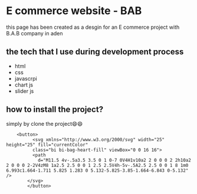 <h1> E commerce website - BAB</h1>
<p>this page has been created as a desgin for an  E commerce project with B.A.B company in aden</p>

<h2>the tech that I use during development process</h2>
<nav>
  <ul>
    <li>html</li>
    <li>css</li>
    <li>javascrpi</li>
    <li>chart js</li>
    <li>slider js</li>
</ul>
</nav>

<h2>how to install the project?</h2>
<p>simply by clone the project😄😄</p>



        <button> 
              <svg xmlns="http://www.w3.org/2000/svg" width="25" height="25" fill="currentColor"
              class="bi bi-bag-heart-fill" viewBox="0 0 16 16">
              <path
                d="M11.5 4v-.5a3.5 3.5 0 1 0-7 0V4H1v10a2 2 0 0 0 2 2h10a2 2 0 0 0 2-2V4zM8 1a2.5 2.5 0 0 1 2.5 2.5V4h-5v-.5A2.5 2.5 0 0 1 8 1m0 6.993c1.664-1.711 5.825 1.283 0 5.132-5.825-3.85-1.664-6.843 0-5.132" />
            </svg>
            </button>